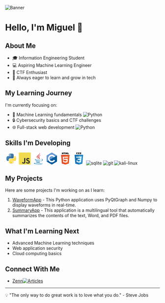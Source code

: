 ![Banner](https://github.com/xM1guel/xM1guel/blob/main/Banner.png)

# Hello, I'm Miguel 👋

## About Me
- 🎓 Information Engineering Student
- 💻 Aspiring Machine Learning Engineer
- 🔐 CTF Enthusiast
- 🌱 Always eager to learn and grow in tech

## My Learning Journey
I'm currently focusing on:
- 🤖 Machine Learning fundamentals ![Python](https://img.shields.io/badge/-Python-3776AB?style=flat-square&logo=python&logoColor=white)
- 🔒 Cybersecurity basics and CTF challenges
- 🌐 Full-stack web development ![Python](https://img.shields.io/badge/-Python-3776AB?style=flat-square&logo=python&logoColor=white)


## Skills I'm Developing

<p align="left">
<img src="https://raw.githubusercontent.com/devicons/devicon/master/icons/python/python-original.svg" alt="python" width="40" height="40"/>
<img src="https://raw.githubusercontent.com/devicons/devicon/master/icons/javascript/javascript-original.svg" alt="javascript" width="40" height="40"/>
<img src="https://raw.githubusercontent.com/devicons/devicon/master/icons/java/java-original.svg" alt="java" width="40" height="40"/>
<img src="https://raw.githubusercontent.com/devicons/devicon/master/icons/c/c-original.svg" alt="c" width="40" height="40"/>
<img src="https://raw.githubusercontent.com/devicons/devicon/master/icons/html5/html5-original-wordmark.svg" alt="html5" width="40" height="40"/>
<img src="https://raw.githubusercontent.com/devicons/devicon/master/icons/css3/css3-original-wordmark.svg" alt="css3" width="40" height="40"/>
<img src="https://www.vectorlogo.zone/logos/sqlite/sqlite-icon.svg" alt="sqlite" width="40" height="40"/>
<img src="https://www.vectorlogo.zone/logos/git-scm/git-scm-icon.svg" alt="git" width="40" height="40"/>
<img src="https://www.kali.org/images/kali-dragon-icon.svg" alt="kali-linux" width="40" height="40"/>
</p>

## My Projects
Here are some projects I'm working on as I learn:
1. [WaveformApp](https://github.com/xM1guel/WaveformApp) - This Python application uses PyQtGraph and Numpy to display waveforms in real-time.
2. [SummaryApp](https://github.com/xM1guel/SummaryApp) - This application is a multilingual tool that automatically summarizes the contents of the text, Word, and PDF files.

## What I'm Learning Next
- Advanced Machine Learning techniques
- Web application security
- Cloud computing basics

## Connect With Me
- [Zenn](https://zenn.dev/miguel)[![Articles](https://badgen.org/img/zenn/miguel/articles?style=social)](https://zenn.dev/miguel)
---

💡 "The only way to do great work is to love what you do." - Steve Jobs
